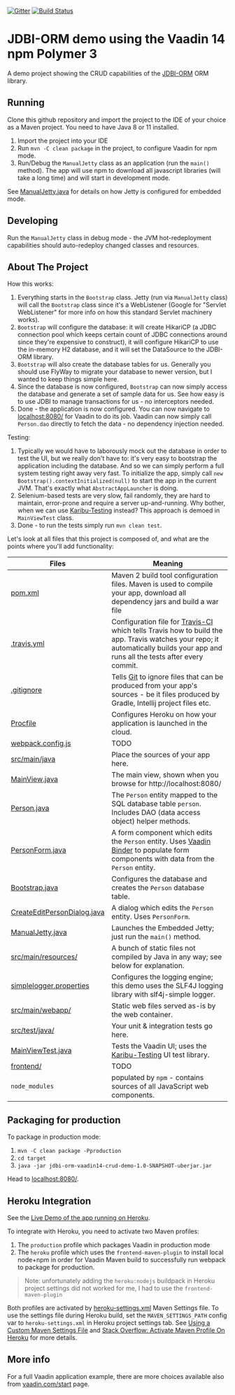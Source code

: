 [![Gitter](https://badges.gitter.im/Join%20Chat.svg)](https://gitter.im/vaadin-flow/Lobby#?utm_source=badge&utm_medium=badge&utm_campaign=pr-badge)
[![Build Status](https://travis-ci.org/mvysny/jdbi-orm-vaadin14-crud-demo.svg?branch=master)](https://travis-ci.org/mvysny/jdbi-orm-vaadin14-crud-demo)

# JDBI-ORM demo using the Vaadin 14 npm Polymer 3

A demo project showing the CRUD capabilities of the [JDBI-ORM](https://gitlab.com/mvysny/jdbi-orm)
ORM library.

## Running

Clone this github repository and import the project to the IDE of your choice as a Maven project. You need to have Java 8 or 11 installed.

1. Import the project into your IDE
2. Run `mvn -C clean package` in the project, to configure Vaadin for npm mode.
3. Run/Debug the `ManualJetty` class as an application (run the `main()` method).
   The app will use npm to download all javascript libraries (will take a long time)
   and will start in development mode.
   
See [ManualJetty.java](src/main/java/com/vaadin/starter/skeleton/ManualJetty.java)
for details on how Jetty is configured for embedded mode.

## Developing

Run the `ManualJetty` class in debug mode - the JVM hot-redeployment capabilities
should auto-redeploy changed classes and resources.

## About The Project

How this works:

1. Everything starts in the `Bootstrap` class. Jetty (run via `ManualJetty` class)
   will call the `Bootstrap` class since it's a WebListener
   (Google for "Servlet WebListener" for more info on how this standard Servlet machinery works).
2. `Bootstrap` will configure the database: it will create HikariCP (a JDBC connection
   pool which keeps certain count of JDBC connections around since they're expensive
   to construct), it will configure HikariCP to use the in-memory H2 database, and
   it will set the DataSource to the JDBI-ORM library.
3. `Bootstrap` will also create the database tables for us. Generally you should use
   FlyWay to migrate your database to newer version, but I wanted to keep things simple here.
4. Since the database is now configured, `Bootstrap` can now simply access the database
   and generate a set of sample data for us. See how easy is to use JDBI to
   manage transactions for us - no interceptors needed.
5. Done - the application is now configured. You can now navigate to [localhost:8080/](http://localhost:8080)
   for Vaadin to do its job. Vaadin can now simply call `Person.dao` directly to fetch the data -
   no dependency injection needed.

Testing:

1. Typically we would have to laborously mock out the database in order to test the UI, but
   we really don't have to: it's very easy to bootstrap the application including the database.
   And so we can simply perform a full system testing right away very fast.
   To initialize the app, simply call `new Bootstrap().contextInitialized(null)`
   to start the app in the current JVM. That's exactly what `AbstractAppLauncher` is doing.
2. Selenium-based tests are very slow, fail randomly, they are hard to maintain,
   error-prone and require a server up-and-running.
   Why bother, when we can use [Karibu-Testing](https://github.com/mvysny/karibu-testing)
   instead? This approach is demoed in `MainViewTest` class.
3. Done - to run the tests simply run `mvn clean test`.

Let's look at all files that this project is composed of, and what are the points where you'll add functionality:

| Files | Meaning
| ----- | -------
| [pom.xml](pom.xml) | Maven 2 build tool configuration files. Maven is used to compile your app, download all dependency jars and build a war file
| [.travis.yml](.travis.yml) | Configuration file for [Travis-CI](http://travis-ci.org/) which tells Travis how to build the app. Travis watches your repo; it automatically builds your app and runs all the tests after every commit.
| [.gitignore](.gitignore) | Tells [Git](https://git-scm.com/) to ignore files that can be produced from your app's sources - be it files produced by Gradle, Intellij project files etc.
| [Procfile](Procfile) | Configures Heroku on how your application is launched in the cloud.
| [webpack.config.js](webpack.config.js) | TODO
| [src/main/java](src/main/java) | Place the sources of your app here.
| [MainView.java](src/main/java/com/vaadin/starter/skeleton/MainView.java) | The main view, shown when you browse for http://localhost:8080/
| [Person.java](src/main/java/com/vaadin/starter/skeleton/Person.java) | The `Person` entity mapped to the SQL database table `person`. Includes DAO (data access object) helper methods.
| [PersonForm.java](src/main/java/com/vaadin/starter/skeleton/PersonForm.java) | A form component which edits the `Person` entity. Uses [Vaadin Binder](https://vaadin.com/docs/flow/binding-data/tutorial-flow-components-binder.html) to populate form components with data from the `Person` entity.
| [Bootstrap.java](src/main/java/com/vaadin/starter/skeleton/Bootstrap.java) | Configures the database and creates the `Person` database table.
| [CreateEditPersonDialog.java](src/main/java/com/vaadin/starter/skeleton/CreateEditPersonDialog.java) | A dialog which edits the `Person` entity. Uses `PersonForm`.
| [ManualJetty.java](src/main/java/com/vaadin/starter/skeleton/ManualJetty.java) | Launches the Embedded Jetty; just run the `main()` method.
| [src/main/resources/](src/main/resources) | A bunch of static files not compiled by Java in any way; see below for explanation.
| [simplelogger.properties](src/main/resources/simplelogger.properties) | Configures the logging engine; this demo uses the SLF4J logging library with slf4j-simple logger.
| [src/main/webapp/](src/main/webapp) | Static web files served as-is by the web container.
| [src/test/java/](src/test/java) | Your unit & integration tests go here.
| [MainViewTest.java](src/test/java/com/vaadin/starter/skeleton/MainViewTest.java) | Tests the Vaadin UI; uses the [Karibu-Testing](https://github.com/mvysny/karibu-testing) UI test library.
| [frontend/](frontend) | TODO
| `node_modules` | populated by `npm` - contains sources of all JavaScript web components.

## Packaging for production

To package in production mode:

1. `mvn -C clean package -Pproduction`
2. `cd target`
3. `java -jar jdbi-orm-vaadin14-crud-demo-1.0-SNAPSHOT-uberjar.jar`

Head to [localhost:8080/](http://localhost:8080).

## Heroku Integration

See the [Live Demo of the app running on Heroku](https://jdbi-orm-vaadin14-crud-demo.herokuapp.com/).

To integrate with Heroku, you need to activate two Maven profiles:

1. The `production` profile which packages Vaadin in production mode
2. The `heroku` profile which uses the `frontend-maven-plugin` to install local node+npm in order for Vaadin Maven build to successfully run webpack to package for production.

> Note: unfortunately adding the `heroku:nodejs` buildpack in Heroku project settings did not worked for me,
I had to use the `frontend-maven-plugin`

Both profiles are activated by [heroku-settings.xml](heroku-settings.xml) Maven Settings file. To use the settings
file during Heroku build, set the `MAVEN_SETTINGS_PATH` config var to `heroku-settings.xml` in Heroku project settings tab.
See [Using a Custom Maven Settings File](https://devcenter.heroku.com/articles/using-a-custom-maven-settings-xml) and
[Stack Overflow: Activate Maven Profile On Heroku](https://stackoverflow.com/questions/11162194/triggering-maven-profiles-from-heroku-configured-environment-variables) for more details.

## More info

For a full Vaadin application example, there are more choices available also from [vaadin.com/start](https://vaadin.com/start) page.
